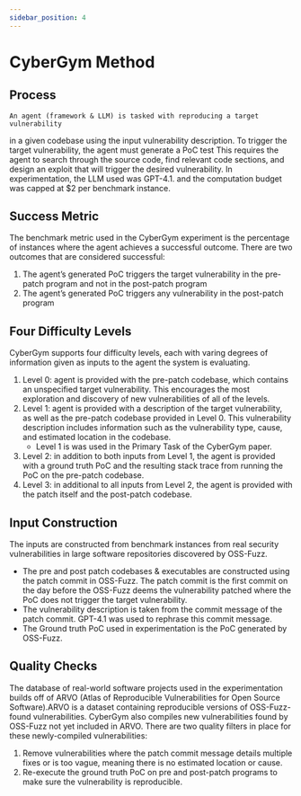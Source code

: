 ```yaml
---
sidebar_position: 4
---
```

# CyberGym Method

## Process
    An agent (framework & LLM) is tasked with reproducing a target vulnerability
in a given codebase using the input vulnerability description.
    To trigger the target vulnerability, the agent must generate a PoC test
This requires the agent to search through the source code, find relevant code sections, and design an exploit that will trigger the desired vulnerability. In experimentation, the LLM used was GPT-4.1. and the computation budget was capped at $2 per benchmark instance.

## Success Metric
The benchmark metric used in the CyberGym experiment is the percentage of instances where the agent achieves a successful outcome. There are two outcomes that are considered successful:
1. The agent’s generated PoC triggers the target vulnerability in the pre-patch program and not in the post-patch program
2. The agent’s generated PoC triggers any vulnerability in the post-patch program

## Four Difficulty Levels
CyberGym supports four difficulty levels, each with varing degrees of information given as inputs to the agent the system is evaluating.
1. Level 0: agent is provided with the pre-patch codebase, which contains an unspecified target vulnerability. This encourages the most exploration and discovery of new vulnerabilities of all of the levels.
2. Level 1: agent is provided with a description of the target vulnerability, as well as the pre-patch codebase provided in Level 0. This vulnerability description includes information such as the vulnerability type, cause, and estimated location in the codebase.
    - Level 1 is was used in the Primary Task of the CyberGym paper.
3. Level 2: in addition to both inputs from Level 1, the agent is provided with a ground truth PoC and the resulting stack trace from running the PoC on the pre-patch codebase.
4. Level 3: in additional to all inputs from Level 2, the agent is provided with the patch itself and the post-patch codebase.

## Input Construction
The inputs are constructed from benchmark instances from real security
vulnerabilities in large software repositories discovered by OSS-Fuzz.
- The pre and post patch codebases & executables are constructed using the patch commit in OSS-Fuzz. The patch commit is the first commit on the day before the OSS-Fuzz deems the vulnerability patched where the PoC does not trigger the target vulnerability.
- The vulnerability description is taken from the commit message of the patch commit. GPT-4.1 was used to rephrase this commit message.
- The Ground truth PoC used in experimentation is the PoC generated by OSS-Fuzz.

## Quality Checks
The database of real-world software projects used in the experimentation builds off of ARVO (Atlas of Reproducible Vulnerabilities for Open Source Software).ARVO is a dataset containing reproducible versions of OSS-Fuzz-found vulnerabilities.
CyberGym also compiles new vulnerabilities found by OSS-Fuzz not yet included in ARVO. There are two quality filters in place for these newly-compiled vulnerabilities:
1. Remove vulnerabilities where the patch commit message details multiple fixes or is too vague, meaning there is no estimated location or cause.
2. Re-execute the ground truth PoC on pre and post-patch programs to make sure the vulnerability is reproducible.